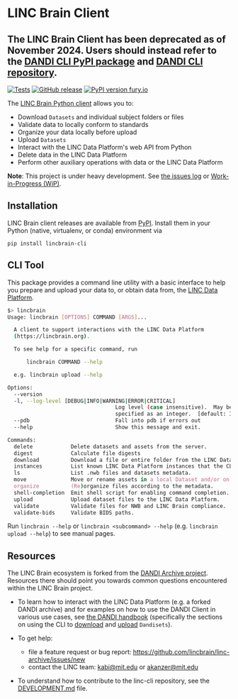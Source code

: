 # LINC Brain Client

## The LINC Brain Client has been deprecated as of November 2024. Users should instead refer to the [DANDI CLI PyPI package](https://pypi.org/project/dandi/) and [DANDI CLI repository](https://github.com/dandi/dandi-cli).

[![Tests](https://github.com/lincbrain/linc-cli/workflows/Tests/badge.svg)](https://github.com/lincbrain/linc-cli/actions?query=workflow%3ATests)
[![GitHub release](https://img.shields.io/github/release/lincbrain/linc-cli.svg)](https://GitHub.com/lincbrain/linc-cli/releases/)
[![PyPI version fury.io](https://badge.fury.io/py/lincbrain-cli.svg)](https://pypi.python.org/pypi/lincbrain-cli/)

The [LINC Brain Python client](https://pypi.org/project/lincbrain-cli/) allows you to:

* Download `Datasets` and individual subject folders or files
* Validate data to locally conform to standards
* Organize your data locally before upload
* Upload `Datasets`
* Interact with the LINC Data Platform's web API from Python
* Delete data in the LINC Data Platform
* Perform other auxiliary operations with data or the LINC Data Platform

**Note**: This project is under heavy development. See [the issues log](https://github.com/linc/linc-cli/issues) or
[Work-in-Progress (WiP)](https://github.com/linc/linc-cli/pulls).

## Installation

LINC Brain client releases are available from [PyPI](https://pypi.org/project/lincbrain-cli).
Install them in your Python (native, virtualenv, or conda) environment via

    pip install lincbrain-cli

## CLI Tool

This package provides a command line utility with a basic interface
to help you prepare and upload your data to, or obtain data from, the [LINC Data Platform](http://lincbrain.org).


```bash
$> lincbrain
Usage: lincbrain [OPTIONS] COMMAND [ARGS]...

  A client to support interactions with the LINC Data Platform
  (https://lincbrain.org).

  To see help for a specific command, run

      lincbrain COMMAND --help

  e.g. lincbrain upload --help

Options:
  --version
  -l, --log-level [DEBUG|INFO|WARNING|ERROR|CRITICAL]
                                  Log level (case insensitive).  May be
                                  specified as an integer.  [default: INFO]
  --pdb                           Fall into pdb if errors out
  --help                          Show this message and exit.

Commands:
  delete            Delete datasets and assets from the server.
  digest            Calculate file digests
  download          Download a file or entire folder from the LINC Data Platform.
  instances         List known LINC Data Platform instances that the CLI can...
  ls                List .nwb files and datasets metadata.
  move              Move or rename assets in a local Dataset and/or on...
  organize          (Re)organize files according to the metadata.
  shell-completion  Emit shell script for enabling command completion.
  upload            Upload dataset files to the LINC Data Platform.
  validate          Validate files for NWB and LINC Brain compliance.
  validate-bids     Validate BIDS paths.
```
Run `lincbrain --help` or `lincbrain <subcommand> --help` (e.g. `lincbrain upload --help`) to see manual pages.

## Resources

The LINC Brain ecosystem is forked from the [DANDI Archive project](https://github.com/dandi). Resources there should point
you towards common questions encountered within the LINC Brain project.

* To learn how to interact with the LINC Data Platform (e.g. a forked DANDI archive) and for examples on how to use the DANDI Client in various use cases,
see [the DANDI handbook](https://www.dandiarchive.org/handbook/)
  (specifically the sections on using the CLI to
[download](https://www.dandiarchive.org/handbook/12_download/) and
[upload](https://www.dandiarchive.org/handbook/13_upload/) `Dandisets`).

* To get help:
  - file a feature request or bug report: https://github.com/lincbrain/linc-archive/issues/new
  - contact the LINC team: kabi@mit.edu or akanzer@mit.edu

* To understand how to contribute to the linc-cli repository, see the [DEVELOPMENT.md](./DEVELOPMENT.md) file.
